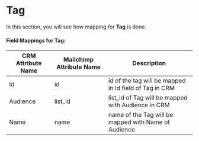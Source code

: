 # Tag

In this section, you will see how mapping for **Tag** is done.

#### Field Mappings for Tag:

| CRM Attribute Name | Mailchimp Attribute Name | Description                                            |
| ------------------ | ------------------------ | ------------------------------------------------------ |
| Id                 | id                       | id of the tag will be mapped in Id field of Tag in CRM |
| Audience           | list\_id                 | list\_id of Tag will be mapped with Audience in CRM    |
| Name               | name                     | name of the Tag will be mapped with Name of Audience   |

